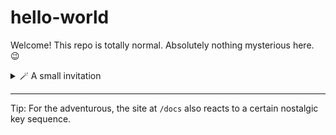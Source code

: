 # hello-world

Welcome! This repo is totally normal. Absolutely nothing mysterious here. 😉

<details>
  <summary>🪄 A small invitation</summary>

Decode this to find your first door:

```
cHV6emxlcy9maXJzdC1sb2NrLm1k
```

</details>

---

Tip: For the adventurous, the site at `/docs` also reacts to a certain nostalgic key sequence.
